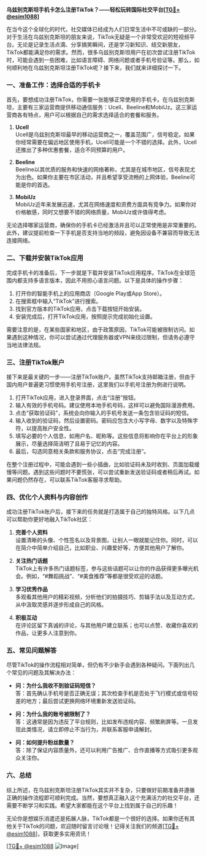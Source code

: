 **乌兹别克斯坦手机卡怎么注册TikTok？——轻松玩转国际社交平台[[TG💪+ @esim1088](https://t.me/s/esim1088)]**

在当今这个全球化的时代，社交媒体已经成为人们日常生活中不可或缺的一部分。对于生活在乌兹别克斯坦的朋友来说，TikTok无疑是一个非常受欢迎的短视频平台。无论是记录生活点滴、分享搞笑瞬间，还是学习新知识、结交新朋友，TikTok都能满足你的需求。然而，很多乌兹别克斯坦用户在初次尝试注册TikTok时，可能会遇到一些困难，比如语言障碍、网络问题或者手机号验证等。那么，如何顺利地在乌兹别克斯坦注册TikTok呢？接下来，我们就来详细探讨一下。

### 一、准备工作：选择合适的手机卡

首先，要想成功注册TikTok，你需要一张能够正常使用的手机卡。在乌兹别克斯坦，主要有三家运营商提供移动通信服务：Ucell、Beeline和MobiUz。这三家运营商各有特点，用户可以根据自己的需求选择适合的套餐和服务。

1. **Ucell**  
   Ucell是乌兹别克斯坦最早的移动运营商之一，覆盖范围广，信号稳定。如果你经常需要在偏远地区使用手机，Ucell可能是一个不错的选择。此外，Ucell还推出了多种优惠套餐，适合不同预算的用户。

2. **Beeline**  
   Beeline以其优质的服务和快速的网络著称，尤其是在城市地区，信号表现尤为出色。如果你主要在市区活动，并且希望享受流畅的上网体验，Beeline可能是你的首选。

3. **MobiUz**  
   MobiUz近年来发展迅速，尤其在网络速度和资费方面具有竞争力。如果你对价格敏感，同时又想要不错的网络质量，MobiUz或许值得考虑。

无论选择哪家运营商，确保你的手机卡已经激活并且可以正常使用是非常重要的。此外，建议提前检查一下手机是否支持当地的频段，避免因设备不兼容而导致无法连接网络。

### 二、下载并安装TikTok应用

完成手机卡的准备后，下一步就是下载并安装TikTok应用程序。TikTok在全球范围内都支持多语言版本，因此不用担心语言问题。以下是具体的操作步骤：

1. 打开你的智能手机上的应用商店（Google Play或App Store）。  
2. 在搜索框中输入“TikTok”进行搜索。  
3. 找到官方版本的TikTok应用，点击下载按钮开始安装。  
4. 安装完成后，打开TikTok应用，按照提示完成初始化设置。

需要注意的是，在某些国家和地区，由于政策原因，TikTok可能被限制访问。如果遇到这种情况，你可以尝试通过代理服务器或VPN来绕过限制，但请务必遵守当地法律法规。

### 三、注册TikTok账户

接下来是最关键的一步——注册TikTok账户。虽然TikTok支持邮箱注册，但由于国内用户普遍更习惯使用手机号注册，这里我们以手机号注册为例进行说明。

1. 打开TikTok应用，进入登录界面，点击“注册”按钮。  
2. 输入有效的手机号码。建议使用本地手机号码，这样可以避免国际漫游费用。  
3. 点击“获取验证码”，系统会向你输入的手机号发送一条包含验证码的短信。  
4. 输入收到的验证码，然后设置密码。密码应包含大小写字母、数字以及特殊字符，以提高账户安全性。  
5. 填写必要的个人信息，如用户名、昵称等。这些信息将影响你在平台上的形象展示，尽量选择简洁明了且易于记忆的内容。  
6. 最后，勾选同意相关条款和服务协议，点击“完成注册”。

在整个注册过程中，可能会遇到一些小插曲，比如验证码未及时收到、页面加载缓慢等问题。遇到这些问题时不要慌张，可以尝试重新发送验证码或者稍后再试。如果问题仍然存在，可以联系TikTok客服寻求帮助。

### 四、优化个人资料与内容创作

成功注册TikTok账户后，接下来的任务就是打造属于自己的独特风格。以下几点可以帮助你更好地融入TikTok社区：

1. **完善个人资料**  
   设置清晰的头像、个性签名以及背景图，让别人一眼就能记住你。同时，可以在简介中简单介绍自己，比如职业、兴趣爱好等，方便其他用户了解你。

2. **关注热门话题**  
   TikTok上有许多热门话题标签，参与这些话题可以让你的作品获得更多曝光机会。例如，“#舞蹈挑战”、“#美食推荐”等都是很受欢迎的话题。

3. **学习优秀作品**  
   多观看其他用户的精彩视频，分析他们的拍摄技巧、剪辑手法以及互动方式，从中汲取灵感并逐步形成自己的风格。

4. **积极互动**  
   在评论区留下真诚的评论，与其他用户建立联系；也可以点赞、收藏你喜欢的作品，让更多人注意到你。

### 五、常见问题解答

尽管TikTok的操作流程相对简单，但仍有不少新手会遇到各种疑问。下面列出几个常见的问题及其解决办法：

- **问：为什么我收不到验证码短信？**  
  答：首先确认手机号是否正确无误；其次检查手机是否处于飞行模式或信号较差的地方；最后尝试更换网络环境重新发送验证码。

- **问：为什么我的账号被限制了？**  
  答：这通常是因为违反了平台规则，比如发布违规内容、频繁刷屏等。一旦发现此类情况，请立即停止不当行为，并联系客服申请解封。

- **问：如何提升粉丝数量？**  
  答：除了保证内容质量外，还可以利用广告推广、合作直播等方式吸引更多观众关注你。

### 六、总结

综上所述，在乌兹别克斯坦注册TikTok其实并不复杂，只要做好前期准备并遵循正确的操作流程即可顺利完成。当然，要想真正融入这个充满活力的社交平台，还需要不断学习和实践。希望大家都能在这个平台上找到属于自己的乐趣！

无论你是想娱乐消遣还是拓展人脉，TikTok都是一个很好的选择。如果你还有其他关于TikTok的问题，欢迎随时留言讨论哦！记得关注我们的频道[[TG💪+ @esim1088](https://t.me/s/esim1088)]，获取更多实用资讯！

[[TG💪+ @esim1088](https://t.me/s/esim1088) ![Image](https://i.postimg.cc/4NQfJmqS/Snipaste-2025-05-13-00-14-12.png)]